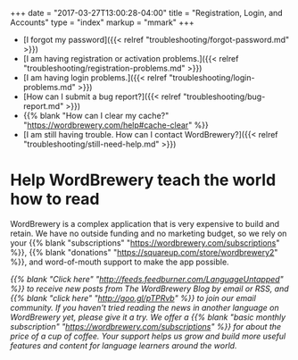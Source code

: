 +++
date = "2017-03-27T13:00:28-04:00"
title = "Registration, Login, and Accounts"
type = "index"
markup = "mmark"
+++

- [I forgot my password]({{< relref "troubleshooting/forgot-password.md" >}})
- [I am having registration or activation problems.]({{< relref "troubleshooting/registration-problems.md" >}})
- [I am having login problems.]({{< relref "troubleshooting/login-problems.md" >}})
- [How can I submit a bug report?]({{< relref "troubleshooting/bug-report.md" >}})
- {{% blank "How can I clear my cache?" "https://wordbrewery.com/help#cache-clear" %}}
- [I am still having trouble. How can I contact WordBrewery?]({{< relref "troubleshooting/still-need-help.md" >}})

# Help WordBrewery teach the world how to read

WordBrewery is a complex application that is very expensive to build and retain. We have no outside funding and no marketing budget, so we rely on your {{% blank "subscriptions" "https://wordbrewery.com/subscriptions" %}}, {{% blank "donations" "https://squareup.com/store/wordbrewery2" %}}, and word-of-mouth support to make the app possible.

*{{% blank "Click here" "http://feeds.feedburner.com/LanguageUntapped" %}} to receive new posts from The WordBrewery Blog by email or RSS, and {{% blank "click here" "http://goo.gl/pTPRvb" %}} to join our email community. If you haven't tried reading the news in another language on WordBrewery yet, please give it a try. We offer a {{% blank "basic monthly subscription" "https://wordbrewery.com/subscriptions" %}}  for about the price of a cup of coffee. Your support helps us grow and build more useful features and content for language learners around the world.*
